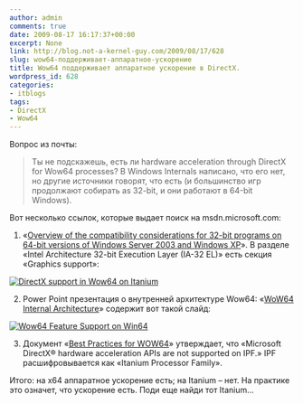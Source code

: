 ```yaml
---
author: admin
comments: true
date: 2009-08-17 16:17:37+00:00
excerpt: None
link: http://blog.not-a-kernel-guy.com/2009/08/17/628
slug: wow64-поддерживает-аппаратное-ускорение
title: Wow64 поддерживает аппаратное ускорение в DirectX.
wordpress_id: 628
categories:
- itblogs
tags:
- DirectX
- Wow64
---
```


Вопрос из почты:

> Ты не подскажешь, есть ли hardware acceleration through DirectX for Wow64 processes? В Windows Internals написано, что его нет, но другие источники говорят, что есть (и большинство игр продолжают собирать as 32-bit, и они работают в 64-bit Windows).

Вот несколько ссылок, которые выдает поиск на msdn.microsoft.com:

  1. «[Overview of the compatibility considerations for 32-bit programs on 64-bit versions of Windows Server 2003 and Windows XP](http://support.microsoft.com/kb/896456)». В разделе «Intel Architecture 32-bit Execution Layer (IA-32 EL)» есть секция «Graphics support»:

[![DirectX support in Wow64 on Itanium](http://blog.not-a-kernel-guy.com/wp-content/uploads/2009/08/wow64_d3d.png)](http://blog.not-a-kernel-guy.com/wp-content/uploads/2009/08/wow64_d3d.png)

  2. Power Point презентация о внутренней архитектуре Wow64: «[WoW64 Internal Architecture](http://download.microsoft.com/download/3/a/9/3a9ad58f-5634-4cdd-8528-c78754d712e8/28-DW04040_WINHEC2004.ppt)» содержит вот такой слайд:

[![Wow64 Feature Support on Win64](http://blog.not-a-kernel-guy.com/wp-content/uploads/2009/08/wow64_feature_support.png)](http://blog.not-a-kernel-guy.com/wp-content/uploads/2009/08/wow64_feature_support.png)

  3. Документ «[Best Practices for WOW64](http://download.microsoft.com/download/a/f/7/af7777e5-7dcd-4800-8a0a-b18336565f5b/wow64_bestprac.docx)» утверждает, что «Microsoft DirectX® hardware acceleration APIs are not supported on IPF.» IPF раcшифровывается как «Itanium Processor Family».

Итого: на x64 аппаратное ускорение есть; на Itanium – нет. На практике это означет, что ускорение есть. Поди еще найди тот Itanium...
